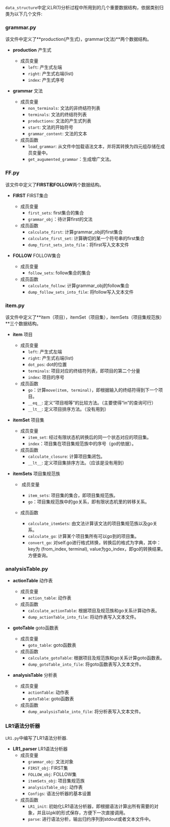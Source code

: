 `data_structure`中定义LR(1)分析过程中所用到的几个重要数据结构，依据类别归类为以下几个文件:

### grammar.py

该文件中定义了**production(产生式)，grammar(文法)**两个数据结构。

+ **production** 产生式
  + 成员变量
    +  `left`: 产生式左端
    + `right`: 产生式右端(list)
    + `index`: 产生式序号



+ **grammar** 文法
  + 成员变量 
    + `non_terminals`: 文法的非终结符列表
    + `terminals`: 文法的终结符列表
    + `productions`: 文法的产生式列表
    + `start`: 文法的开始符号
    + `grammar_content`: 文法的文本
  + 成员函数 
    + `load_grammar`: 从文件中加载语法文本，并将其转换为四元组存储在成员变量中。
    + `get_augumented_grammar`：生成增广文法。



### FF.py

该文件中定义了**FIRST和FOLLOW**两个数据结构。

+ **FIRST** FIRST集合
  + 成员变量 
    + `first_sets`: first集合的集合
    + `grammar_obj`：待计算first的文法
  + 成员函数 
    + `calculate_first`: 计算grammar_obj的first集合
    + `calculate_first_set`: 计算确切的某一个符号串的first集合
    + `dump_first_sets_into_file`：将first写入文本文件



+ **FOLLOW** FOLLOW集合
  + 成员变量 
    + `follow_sets`: follow集合的集合
  + 成员函数 
    + `calculate_follow`: 计算grammar_obj的follow集合
    + `dump_follow_sets_into_file`: 将follow写入文本文件



### item.py

该文件中定义了**item（项目），itemSet（项目集），itemSets（项目集规范族）**三个数据结构。

+ **item** 项目
  + 成员变量 
    + `left`: 产生式左端
    + `right`: 产生式右端(list)
    + `dot_pos`: dot的位置
    + `terminals`: 项目对应的终结符列表，即项目的第二个分量
    + `index`: 项目的序号
  + 成员函数 
    + `go`：计算`move(item, terminal)`，即根据输入的终结符得到下一个项目。
    + `__eq__`: 定义“项目相等”的比较方法。（主要使得“in”的查询可行）
    + `__lt__`: 定义项目排序方法。（没有用到）



+ **itemSet** 项目集
  + 成员变量 
    + `item_set`: 经过有限状态机转换后的同一个状态对应的项目集。
    + `index`：项目集在项目集规范族中的序号（go的依据）。
  + 成员函数
    + `calculate_closure`: 计算项目集闭包。
    + `__lt__`: 定义项目集排序方法。（应该是没有用到）




+ **itemSets** 项目集规范族

  + ​	成员变量 
    + `item_sets`: 项目集的集合，即项目集规范族。
    + `go`：项目集规范族中的go关系，即有限状态机里的转移关系。

  + 成员函数
    + `calculate_itemSets`: 由文法计算该文法的项目集规范族以及go关系。
    + `calculate_go`: 计算某个项目集所有可以go到的项目集。
    + `convert_go`: 对self.go进行格式转换，转换后的格式为字典，其中：key为 (from_index, terminal), value为go_index，即go的转换结果。方便查询。


### analysisTable.py
+ **actionTable** 动作表
  + 成员变量 
    + `action_table`: 动作表
  + 成员函数 
    + `calculate_actionTable`: 根据项目及规范族和go关系计算动作表。
    + `dump_actionTable_into_file`: 将动作表写入文本文件。

+ **gotoTable** goto函数表
  + 成员变量
    + `goto_table`: goto函数表
  + 成员函数
    + `calculate_gotoTable`: 根据项目及规范族和go关系计算goto函数表。
    + `dump_gotoTable_into_file`: 将goto函数表写入文本文件。

+ **analysisTable** 分析表
  + 成员变量
    + `actionTable`: 动作表
    + `gotoTable`: goto函数表
  + 成员函数
    + `dump_analysisTable_into_file`: 将分析表写入文本文件。

### LR1语法分析器
`LR1.py`中编写了LR1语法分析器.
+ **LR1_parser** LR1语法分析器
  + 成员变量
    + `grammar_obj`: 文法对象
    + `FIRST_obj`: FIRST集
    + `FOLLOW_obj`: FOLLOW集
    + `itemSets_obj`: 项目集规范族
    + `analysisTable_obj`: 动作表
    + `Configs`: 语法分析器的基本设置
  + 成员函数
    + `LR1_init`: 初始化LR1语法分析器，即根据语法计算出所有需要的对象，并且以pkl的形式保存，方便下一次直接调用。
    + `parse`: 进行语法分析，输出归约序列到stdout或者文本文件中。